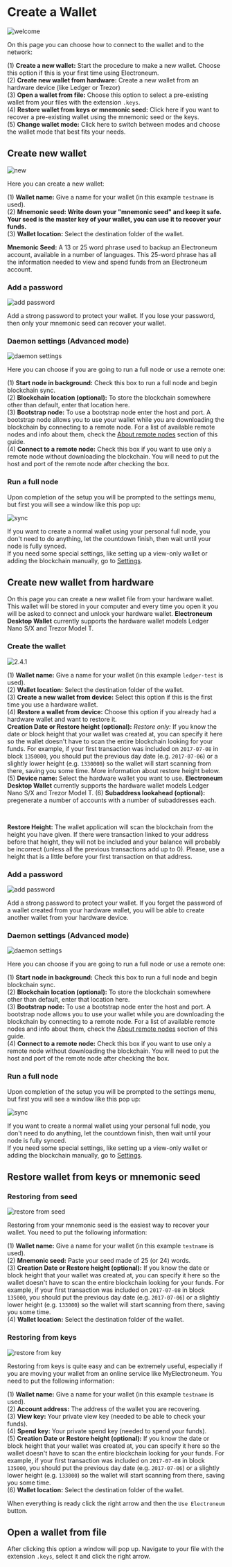 # Create a Wallet
![welcome](media/wizard_2-options.png)

On this page you can choose how to connect to the wallet and to the network:

(1) **Create a new wallet:** Start the procedure to make a new wallet. Choose this option if this is your first time using Electroneum.  
(2) **Create new wallet from hardware:** Create a new wallet from an hardware device (like Ledger or Trezor)  
(3) **Open a wallet from file:** Choose this option to select a pre-existing wallet from your files with the extension `.keys`.  
(4) **Restore wallet from keys or mnemonic seed:** Click here if you want to recover a pre-existing wallet using the mnemonic seed or the keys.  
(5) **Change wallet mode:**  Click here to switch between modes and choose the wallet mode that best fits your needs.   

## Create new wallet
![new](media/wizard_3-create.png)

Here you can create a new wallet:

(1) **Wallet name:** Give a name for your wallet (in this example `testname` is used).  
(2) **Mnemonic seed: Write down your "mnemonic seed" and keep it safe. Your seed is the master key of your wallet, you can use it to recover your funds.**  
(3) **Wallet location:** Select the destination folder of the wallet.

**Mnemonic Seed:** A 13 or 25 word phrase used to backup an Electroneum account, available in a number of languages. This 25-word phrase has all the information needed to view and spend funds from an Electroneum account.

### Add a password
![add password](media/wizard_4-pass.png)

Add a strong password to protect your wallet. If you lose your password, then only your mnemonic seed can recover your wallet.

### Daemon settings (Advanced mode)
![daemon settings](media/wizard_5-daemon-settings.png)

Here you can choose if you are going to run a full node or use a remote one:

(1) **Start node in background:** Check this box to run a full node and begin blockchain sync.  
(2) **Blockchain location (optional):** To store the blockchain somewhere other than default, enter that location here.  
(3) **Bootstrap node:** To use a bootstrap node enter the host and port. A bootstrap node allows you to use your wallet while you are downloading the blockchain by connecting to a remote node. For a list of available remote nodes and info about them, check the [About remote nodes](#about-remote-nodes) section of this guide.  
(4) **Connect to a remote node:** Check this box if you want to use only a remote node without downloading the blockchain. You will need to put the host and port of the remote node after checking the box.

### Run a full node
Upon completion of the setup you will be prompted to the settings menu, but first you will see a window like this pop up:

![sync](media/daemon-launch.png)

If you want to create a normal wallet using your personal full node, you don't need to do anything, let the countdown finish, then wait until your node is fully synced.  
If you need some special settings, like setting up a view-only wallet or adding the blockchain manually, go to [Settings](#settings).  

## Create new wallet from hardware
On this page you can create a new wallet file from your hardware wallet. This wallet will be stored in your computer and every time you open it you will be asked to connect and unlock your hardware wallet. **Electroneum Desktop Wallet** currently supports the hardware wallet models Ledger Nano S/X and Trezor Model T.

### Create the wallet
![2.4.1](media/create_hardware_wallet.png)

(1) **Wallet name:** Give a name for your wallet (in this example `ledger-test` is used).  
(2) **Wallet location:** Select the destination folder of the wallet.   
(3) **Create a new wallet from device:** Select this option if this is the first time you use a hardware wallet.  
(4) **Restore a wallet from device:** Choose this option if you already had a hardware wallet and want to restore it.  
**Creation Date or Restore height (optional):** *Restore only:* If you know the date or block height that your wallet was created at, you can specify it here so the wallet doesn't have to scan the entire blockchain looking for your funds. For example, if your first transaction was included on `2017-07-08` in block `1350000`, you should put the previous day date (e.g. `2017-07-06`) or a slightly lower height (e.g. `1330000`) so the wallet will start scanning from there, saving you some time. More information about restore height below.  
(5) **Device name:** Select the hardware wallet you want to use. **Electroneum Desktop Wallet** currently supports the hardware wallet models Ledger Nano S/X and Trezor Model T.
(6) **Subaddress lookahead (optional):** pregenerate a number of accounts with a number of subaddresses each.  
  
&nbsp;

**Restore Height:** The wallet application will scan the blockchain from the height you have given. If there were transaction linked to your address before that height, they will not be included and your balance will probably be incorrect (unless all the previous transactions add up to 0). Please, use a height that is a little before your first transaction on that address.



### Add a password
![add password](media/wizard_4-pass.png)

Add a strong password to protect your wallet. If you forget the password of a wallet created from your hardware wallet, you will be able to create another wallet from your hardware device.

### Daemon settings (Advanced mode)
![daemon settings](media/wizard_5-daemon-settings.png)

Here you can choose if you are going to run a full node or use a remote one:

(1) **Start node in background:** Check this box to run a full node and begin blockchain sync.  
(2) **Blockchain location (optional):** To store the blockchain somewhere other than default, enter that location here.  
(3) **Bootstrap node:** To use a bootstrap node enter the host and port. A bootstrap node allows you to use your wallet while you are downloading the blockchain by connecting to a remote node. For a list of available remote nodes and info about them, check the [About remote nodes](#about-remote-nodes) section of this guide.  
(4) **Connect to a remote node:** Check this box if you want to use only a remote node without downloading the blockchain. You will need to put the host and port of the remote node after checking the box.

### Run a full node
Upon completion of the setup you will be prompted to the settings menu, but first you will see a window like this pop up:

![sync](media/daemon-launch.png)

If you want to create a normal wallet using your personal full node, you don't need to do anything, let the countdown finish, then wait until your node is fully synced.  
If you need some special settings, like setting up a view-only wallet or adding the blockchain manually, go to [Settings](#settings).  

## Restore wallet from keys or mnemonic seed

### Restoring from seed
![restore from seed](media/wizard_6-restore-seed.png)

Restoring from your mnemonic seed is the easiest way to recover your wallet. You need to put the following information:

(1) **Wallet name:** Give a name for your wallet (in this example `testname` is used).  
(2) **Mnemonic seed:** Paste your seed made of 25 (or 24) words.  
(3) **Creation Date or Restore height (optional):** If you know the date or block height that your wallet was created at, you can specify it here so the wallet doesn't have to scan the entire blockchain looking for your funds. For example, if your first transaction was included on `2017-07-08` in block `135000`, you should put the previous day date (e.g. `2017-07-06`) or a slightly lower height (e.g. `133000`) so the wallet will start scanning from there, saving you some time.  
(4) **Wallet location:** Select the destination folder of the wallet.  


### Restoring from keys
![restore from key](media/wizard_7-restore-keys.png)

Restoring from keys is quite easy and can be extremely useful, especially if you are moving your wallet from an online service like MyElectroneum. You need to put the following information:

(1) **Wallet name:** Give a name for your wallet (in this example `testname` is used).  
(2) **Account address:** The address of the wallet you are recovering.  
(3) **View key:** Your private view key (needed to be able to check your funds).  
(4) **Spend key:** Your private spend key (needed to spend your funds).  
(5) **Creation Date or Restore height (optional):** If you know the date or block height that your wallet was created at, you can specify it here so the wallet doesn't have to scan the entire blockchain looking for your funds. For example, if your first transaction was included on `2017-07-08` in block `135000`, you should put the previous day date (e.g. `2017-07-06`) or a slightly lower height (e.g. `133000`) so the wallet will start scanning from there, saving you some time.  
(6) **Wallet location:** Select the destination folder of the wallet.  

When everything is ready click the right arrow and then the `Use Electroneum` button.  

## Open a wallet from file
After clicking this option a window will pop up. Navigate to your file with the extension `.keys`, select it and click the right arrow.
